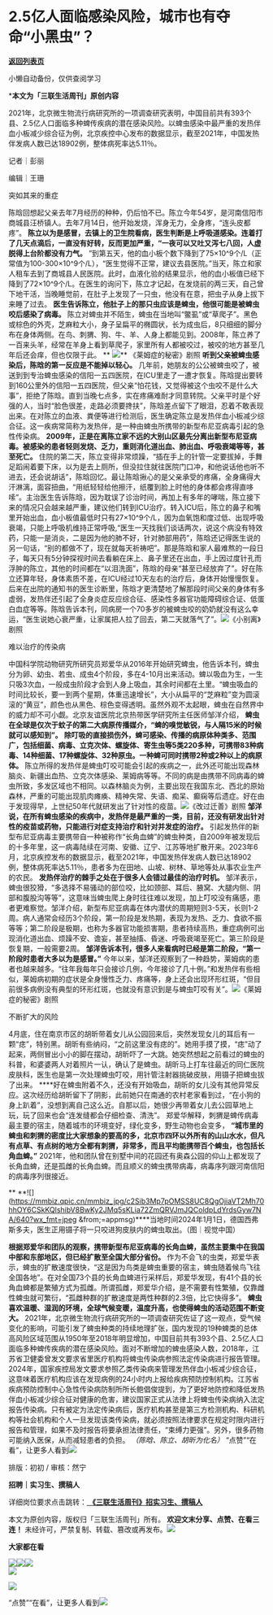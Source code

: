 # 2.5亿人面临感染风险，城市也有夺命“小黑虫”？

[**返回列表页**](/gzh/三联生活周刊)

小懒自动备份，仅供查阅学习

***本文为「三联生活周刊」原创内容**  
  
  

2021年，北京微生物流行病研究所的一项调查研究表明，中国目前共有393个县、2.5亿人口面临多种蜱传疾病的潜在感染风险。以蜱虫感染中最严重的发热伴血小板减少综合征为例，北京疾控中心发布的数据显示，截至2021年，中国发热伴发病人数已达18902例，整体病死率达5.11％。

  
  

记者｜彭丽

编辑｜王珊

突如其来的重症

陈晗回想起父亲去年7月经历的种种，仍后怕不已。陈立今年54岁，是河南信阳市商城县汪桥镇人。去年7月14日，他开始发烧，浑身无力，全身疼，“连头皮都疼”。
**陈立以为是感冒，去镇上的卫生院看病，医生判断是上呼吸道感染。连着打了几天点滴后，一直没有好转，反而更加严重，“一夜可以又吐又泻七八回，人虚脱得上台阶都没有力气。**
”到第五天，他的血小板个数下降到了75×10^9个/L（正常值为100-300×10^9个/L），“医生觉得不正常，建议去县医院。”当天，陈立和家人租车去到了商城县人民医院。此时，血液化验的结果显示，他的血小板值已经下降到了72×10^9个/L。在医生的询问下，陈立才记起，在发烧前的两三天，自己曾下地干活，当晚睡觉前，在肚子上发现了一只虫，他没有在意，把虫子从身上拔下来睡了过去。
**医生告诉陈立，他肚子上的那只虫应该是蜱虫，他很可能是被蜱虫咬后感染了病毒。**
陈立对蜱虫并不陌生，蜱虫在当地叫“鳖虱”或“草爬子”。黑色或棕色的外壳，芝麻粒大小，身子呈扁平的椭圆状，长为成虫后，8只细细的脚分布在身体两侧。在鸟、刺猬、狗、牛、羊、人身上都能见到。2008年，陈立养了一百来头羊，经常在羊身上看到草爬子，家里所有人都被咬过，被咬的地方甚至几年后还会痒，但也仅限于此。
**
**![](https://mmbiz.qpic.cn/sz_mmbiz_jpg/XnMeqb0xcz7NUQhQTmYmEVDux2PiangiaTX0yayuMicH0t5jGT8wdGribm24pxHlOxOctYN8diakK7ccWXxbebfvzqQ/640?wx_fmt=jpeg)****
《莱姆症的秘密》剧照 **听到父亲被蜱虫感染后，陈晗的第一反应是不能掉以轻心。**
几年前，她朋友的公公被蜱虫咬了，被送到到专治蜱虫感染的信阳一五四医院，在ICU里走了一遭才恢复。陈晗提出要转到160公里外的信阳一五四医院，但父亲“怕花钱，又觉得被这个虫咬不是什么大事”，拒绝了陈晗。直到当晚七点多，实在疼痛难耐才同意转院。父亲平时是个好强的人，当时“脸色很差，走路必须要搀扶”，陈晗差点留下了眼泪，忍着不敢表现出来。在对陈立的血液、粪便等进行检测后，医生确定陈立是发热伴血小板减少综合征。这一疾病常简称为发热伴，是一种由蜱虫所携带的新型布尼亚病毒引起的急性传染病。
**2009年，正是在离陈立家不远的大别山区最先分离出新型布尼亚病毒。被感染的患者轻则发烧、乏力，重则消化道出血、肺出血、呼吸衰竭等等，甚至死亡。**
住院的第二天，陈立变得非常烦躁，“插在手上的针管一定要拔掉，手舞足蹈闹着要下床，以为是去上厕所，但没拉住就往医院门口冲，和他说话他也听不进去，还会说胡话”，陈晗回忆。最让陈晗揪心的是父亲承受的疼痛，全身痛得大汗淋漓，面容扭曲，“用纸轻轻给他擦汗，纸覆到脸上时他的身体都会疼得直哆嗦”。主治医生告诉陈晗，因为耽误了诊治时间，再加上有多年的哮喘，陈立接下来的情况只会越来越严重，建议他们转到ICU治疗。转入ICU后，陈立的鼻子和嘴里开始出血，血小板值最低时只有27×10^9个/L，因为血氧饱和度过低、出现呼吸衰竭，只能上呼吸机维持正常呼吸,“医生一天找我们谈话两次，说这个病没有特效药，只能一是消炎，二是因为他的肺不好，针对肺部用药”，陈晗还记得医生说的另一句话，“别的都做不了，现在就每天祈祷吧”。那是陈晗和家人最难熬的一段日子，每天只有5分钟探视时间去看躺在床上、鼻子里还在出血，手上因过度针孔而浮肿的陈立，其他的时间都在“以泪洗面”，陈晗的母亲“甚至已经放弃了”。好在陈立还算年轻，身体素质不差，在ICU经过10天左右的治疗后，身体开始慢慢恢复。后来在出院的通知书的医生诊断里，陈晗才更清楚地了解那段时间父亲的身体有多虚弱，发热伴还引起了全身炎症反应综合征、感染性多器官功能障碍综合证、低蛋白血症等等。陈晗告诉本刊，同病房一个70多岁的被蜱虫咬的奶奶就没有这么幸运，“医生说她心衰严重，让家属把人拉了回去，第二天就落气了”。![](https://mmbiz.qpic.cn/sz_mmbiz_jpg/XnMeqb0xcz7NUQhQTmYmEVDux2PiangiaTqL1zIWNVljVibTgpADcGC5h2ZPpCQlPAf0jOnkWrvdIrJGLPnWPcUtA/640?wx_fmt=jpeg&from;=appmsg)《小别离》剧照

难以治疗的传染病

中国科学院动物研究所研究员郑爱华从2016年开始研究蜱虫，他告诉本刊，蜱虫分为卵、幼虫、若虫、成虫4个阶段，多在4-10月出来活动。蜱以吸血为生，一生只吸3次血，一般成虫阶段才会到人身上吸血，其余时间都在土里。“蜱虫吸血的时间比较长，要一到两个星期，体重迅速增长”，大小从扁平的“芝麻粒”变为圆滚滚的“黄豆”，颜色也从黑色、棕色变得透明。虽然外观不太起眼，蜱虫在自然界中的威力却不可小觑。北京友谊医院北京热带医学研究所主任医师邹洋介绍，
**蜱虫在全球是仅次于蚊子的第二大病原传播媒介，“蜱的嗅觉敏锐，与人隔15米的时候就可以感知到”。**
**除叮吸的直接损伤外，蜱可感染、传播的病原体种类多、范围广，包括细菌、病毒、立克次体、螺旋体、寄生虫等5类220多种，可携带83种病毒、14种细菌、17种螺旋体、32种原虫。一种蜱可同时携带2种或2种以上的病原体。**
陈立所得的发热伴是蜱虫叮咬可能会引起的疾病之一，此外还可能出现森林脑炎、新疆出血热、立克次体感染、莱姆病等等。不同的病是由携带不同病毒的蜱虫所致，多发区域也不相同。以森林脑炎为例，主要出现在我国东北、西北的原始森林，严重的可能出现肌肉瘫痪、精神失常、失语、痴呆、癫痫等后遗症。好在由于发现得早，上世纪50年代就研发出了针对性的疫苗。![](https://mmbiz.qpic.cn/sz_mmbiz_jpg/XnMeqb0xcz7NUQhQTmYmEVDux2PiangiaTpdYMAADf2Gst8L5ud2ojWc9IhQKtuTGLckTarDAr0Sia6v0bWfN2IEQ/640?wx_fmt=jpeg)《改过迁善》剧照
**邹洋说，在所有蜱虫感染的疾病中，发热伴是最严重的一类，目前，还没有研发出针对性的疫苗或药物，只能进行对症支持治疗和针对并发症的治疗。**
引起发热伴的新型布尼亚病毒主要携带自一种被称作“长角血蜱”的蜱虫种类，自2009年被发现后的十多年里，这一病毒陆续在河南、安徽、辽宁、江苏等地扩散开来。2023年6月，北京疾控发布的数据显示，截至2021年，中国发热伴发病人数已达18902例，整体病死率达5.11％，患者多为在田地、山坡、树林、草地等处从事农业生产的农民。
**发热伴治疗的棘手之处在于很多人会错过最佳的治疗时机。**
邹洋表示，蜱虫很狡猾，“多选择不易骚动的部位咬，比如颈部、耳后、腋窝、大腿内侧、阴部和腹股沟等等”，这意味当蜱虫爬上身时往往难以发现，加上叮咬没有痛感，患者更难察觉。邹洋介绍，新型布尼亚病毒在体内潜伏的周期短则3-5天，长则1-2周。病人通常会经历3个阶段，第一阶段是发热期，表现为发热、乏力、食欲不振等等；第二阶段是极期，也称为多器官功能损害期，患者持续高热，重症病例可出现消化道出血、烦躁不安、谵妄，甚至抽搐、昏迷、呼吸衰竭至死亡。第三阶段是恢复期，一般需要2周。
**邹洋告诉本刊，很多人来看病时已经是第二阶段，“第一阶段时患者大多以为是感冒。”**
今年以来，邹洋还观察到了一种趋势，莱姆病的患者也越来越多。“往年我每年只会接诊几例，今年接诊了几十例。”和发热伴有些相似，莱姆病初期的症状是全身慢性乏力、疼痛等，身上还会出现环形红斑，“但目前很多病例没有典型的环形红斑，也就没有意识到是与蜱虫叮咬有关”。![](https://mmbiz.qpic.cn/mmbiz_png/c2Sib3Mp7pOMSS8UC8QgOjiaVT2Mh70hhO3ZmHOt91N0wfM5Zvh8IywjcJWu35yzRgM3M0M4HEhkHEguRicibeXbfg/640?wx_fmt=png&from;=appmsg)《莱姆症的秘密》剧照

不断扩大的风险

4月底，住在南京市区的胡昕带着女儿从公园回来后，突然发现女儿的耳后有一颗“痣”，特别黑。胡昕有些纳闷，“之前这里没有痣的”。她用手摸了摸，“痣”动了起来，两侧冒出小小的脚在摆动，胡昕吓了一大跳。她突然想起之前看过的蜱虫的科普，和婆婆两人对着照片一认，确认了是蜱虫。胡昕马上打车往最近的同仁医院皮肤科，医生也是第一次处理蜱虫叮咬，用针管注射器挑破皮肤，用镊子把蜱虫拔了出来。
****好在蜱虫附着不久，还没有开始吸血，胡昕的女儿没有其他异常反应。这次经历给胡昕留下了阴影，此前她只在南通的农村老家看到过，“在小狗的身上趴着”，没想到离自己这么近。自那以后，她很少再带着女儿去公园草地上玩，玩了回来也会“连发缝都会仔细检查、清洗”。
郑爱华解释，刺猬是蜱传病毒最主要的宿主，随着城市的环境变好，绿化变多，野生动物也会变多，
**“城市里的蜱虫和刺猬的密度比大家想象的要高的多，北京市四环以外所有的山山水水，但凡有点草、有点树的地方全都有刺猬，非常多，而且平均能携带百个蜱虫，也包括长角血蜱。”**
2021年，他和团队曾在别墅中间的花园还有奥森公园的仰山上都发现了长角血蜱，还是孤雌的长角血蜱。而且顺义的蜱虫携带病毒，病毒序列跟河南信阳的病毒序列很接近。

 **
**![](https://mmbiz.qpic.cn/mmbiz_jpg/c2Sib3Mp7pOMSS8UC8QgOjiaVT2Mh70hhOY6CSkKQlshibV8BwKy2JMq5sKLia72ZmQRVJmJQColdpLdYrdsGyw7NA/640?wx_fmt=jpeg
&from;=appmsg)****当地时间2024年1月1日，德国西弗斯多夫，医生正用镊子将一只咬进狗皮肤内的蜱虫取出。（图｜视觉中国）

 **根据郑爱华和团队的观察，携带新型布尼亚病毒的长角血蜱，虽然主要集中在我国中部和东部地区，但已经扩散至全国大部分省份。**
作为不会飞的虫类，郑爱华表示，蜱虫的扩散速度很快，“这是因为鸟类是蜱虫重要的宿主，蜱虫随着候鸟飞往全国各地”。在对全国73个县的长角血蜱进行采样后，郑爱华发现，有41个县的长角血蜱都是繁殖方式为孤雌。所谓孤雌，郑爱华介绍，是不需要有性繁殖，仅靠雌性蜱虫就可繁衍，“孤雌种群的扩散速度是两性种群的2.3倍，比它快得多”。
**蜱虫喜欢温暖、湿润的环境，全球气候变暖，温度升高，也使得蜱虫的活动范围不断变大。**
2021年，北京微生物流行病研究所的一项调查研究佐证了这一观点，受气候变化的影响，可能引发了蜱虫种类的持续地理扩张，国内发现的19种蜱类的总体高风险区域范围从1950年至2018年明显增加，中国目前共有393个县、2.5亿人口面临多种蜱传疾病的潜在感染风险。面对不断增加的蜱虫感染人数，2018年，江苏省卫健委曾发文要求省里医疗机构将蜱虫传染病参照法定传染病进行报告管理。2024年，国家疾控局发文要求参照乙类传染病来管理发热伴血小板减少综合征，这意味着医疗机构应该在发现病例的24小时内上报给疾病预防控制机构。江苏省疾病预防控制中心急性传染病防制所所长鲍倡俊提到，为了更好地防控和降低发热伴血小板减少综合征对健康的危害，建议国家正式从法律上将蜱虫传染病纳入法定报告传染病。只有被定为法定传染病后，医疗机构甚至是第三方检测机构、科研机构等社会机构和个人一旦发现该类传染病，就必须按照法律要求在规定时限内进行报告和管理，如果不及时报告将要承担法律责任，“束缚力更强”。另外，很多药物可能纳入医保，从而减轻患者的负担。
_（陈晗、陈立、胡昕为化名）_
“点赞”“在看”，让更多人看到![](https://mmbiz.qpic.cn/mmbiz_gif/c2Sib3Mp7pON9hkSZwdTibRHNZSMPyiapUCHJwlyoZVBC3SfmPmF0VKjkm3NiaToQloHFJ6icyicqZnqgXp6pSQJt5gg/640?wx_fmt=gif&from;=appmsg&wxfrom;=5&wx;_lazy=1&tp;=wxpic)  
  
  
  
  
  

排版：初初 / 审核：然宁

  
 **招聘｜实习生、撰稿人**  

详细岗位要求点击跳转：[
**《三联生活周刊》招实习生、撰稿人**](http://mp.weixin.qq.com/s?__biz=MTc5MTU3NTYyMQ==&mid=2651136871&idx=3&sn=f1c0777fe9d31881e5dfca68ebc2937f&chksm=5907324d6e70bb5b3546dfe1c7b31b5fe05664bebbf36356ba9a1a352e0678444cad62875ad4&scene=21#wechat_redirect)

本文为原创内容，版权归「三联生活周刊」所有。 **欢迎文末分享、点赞、在看三连！**
未经许可，严禁复制、转载、篡改或再发布。![](https://mmbiz.qpic.cn/sz_mmbiz_png/Gg7Qtoh7Aic9ZTmAdCc80b4nD7xicgPt863QWU7oNswDx19XrjfTtSl8QwatY2EEZGuNd1WRRiapDZjcDhTnNYmBg/640?wx_fmt=other&wxfrom;=5&wx;_lazy=1&wx;_co=1&retryload;=1&tp;=webp)

 **大家都在看**

[![](https://mmbiz.qpic.cn/mmbiz_png/c2Sib3Mp7pOP1y39gUSO2bM9BtibWicOrOBCtBgPBEUOlfHliazInMB0Leg42N1ZQLMc6NZmeauZ1odaj2hK2cqvrQ/640?wx_fmt=png&from;=appmsg&wxfrom;=5&wx;_lazy=1&wx;_co=1&tp;=wxpic)](http://mp.weixin.qq.com/s?__biz=MTc5MTU3NTYyMQ==&mid=2651378715&idx=1&sn=20af659362888f978dba8f811b993a1d&chksm=590ac5316e7d4c27a706eff76baa37e4311f792ce38290a7529bf5aea6b113bca14e0a7d69e7&scene=21#wechat_redirect)[![](https://mmbiz.qpic.cn/mmbiz_jpg/c2Sib3Mp7pOO6eP76FUibGfOL5noz6wiaxTaRsx0nhdA82v0Ec8andSibQkX21N1c3CsQuMNeqhAqUBUKxEQnkp2fA/640?wx_fmt=jpeg&from;=appmsg&wxfrom;=5&wx;_lazy=1&wx;_co=1&tp;=wxpic)](http://mp.weixin.qq.com/s?__biz=MTc5MTU3NTYyMQ==&mid=2651377114&idx=1&sn=4dd351136cb38f6757432b3a392937e7&chksm=590adcf06e7d55e6b27bc638f070c59e0080908f2b0926c11c1886331f741e598238241828f0&scene=21#wechat_redirect)[![](https://mmbiz.qpic.cn/mmbiz_jpg/c2Sib3Mp7pOMjIqp6icdsRMwgennulpmZX4wMiaxWUl4miaPibrznYFT7rRc5pic76WYhksCyeQAbjWUAEj2OywjlrXg/640?wx_fmt=jpeg&from;=appmsg&wxfrom;=5&wx;_lazy=1&wx;_co=1&tp;=wxpic)](http://mp.weixin.qq.com/s?__biz=MTc5MTU3NTYyMQ==&mid=2651379276&idx=2&sn=55c1d9c06174f5570bd9d8ae76435c3e&chksm=590ac7666e7d4e70bca8f030e0a7b6f5a4310b1efd54fecd5a885aaf2642db56c2e7fc5ec481&scene=21#wechat_redirect)  
![](https://mmbiz.qpic.cn/sz_mmbiz_png/Gg7Qtoh7Aic9ZTmAdCc80b4nD7xicgPt86k1kgpU51hWCHjV92ryhVW35PLCvLhxLw9XDhXjgeDyZhHSx5EbRcfg/640?wx_fmt=other&wxfrom;=5&wx;_lazy=1&wx;_co=1&retryload;=1&tp;=webp)  

[![](https://mmbiz.qpic.cn/mmbiz_jpg/c2Sib3Mp7pOMNHV5XTibxIibTzyeboSOINacUYiclq11Xo7HSSVR3ekM0khdq5nMwttEIKI99bXHACCico1LvKibCOcw/640?wx_fmt=jpeg&from;=appmsg&wxfrom;=13&wx;_lazy=1&wx;_co=1&tp;=wxpic)]()

  
  
“点赞”“在看”，让更多人看到![](https://mmbiz.qpic.cn/mmbiz_gif/c2Sib3Mp7pON9hkSZwdTibRHNZSMPyiapUCHJwlyoZVBC3SfmPmF0VKjkm3NiaToQloHFJ6icyicqZnqgXp6pSQJt5gg/640?wx_fmt=gif&from;=appmsg&wxfrom;=13&wx;_lazy=1&tp;=wxpic)

